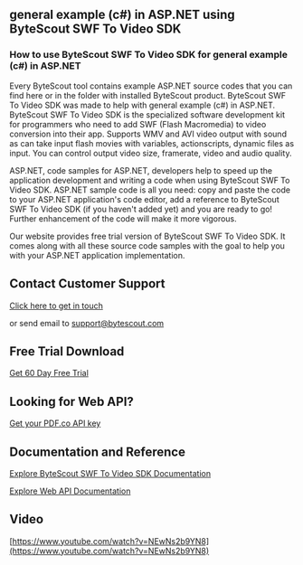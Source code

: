 ## general example (c#) in ASP.NET using ByteScout SWF To Video SDK

### How to use ByteScout SWF To Video SDK for general example (c#) in ASP.NET

Every ByteScout tool contains example ASP.NET source codes that you can find here or in the folder with installed ByteScout product. ByteScout SWF To Video SDK was made to help with general example (c#) in ASP.NET. ByteScout SWF To Video SDK is the specialized software development kit for programmers who need to add SWF (Flash Macromedia) to video conversion into their app. Supports WMV and AVI video output with sound as can take input flash movies with variables, actionscripts, dynamic files as input. You can control output video size, framerate, video and audio quality.

ASP.NET, code samples for ASP.NET, developers help to speed up the application development and writing a code when using ByteScout SWF To Video SDK. ASP.NET sample code is all you need: copy and paste the code to your ASP.NET application's code editor, add a reference to ByteScout SWF To Video SDK (if you haven't added yet) and you are ready to go! Further enhancement of the code will make it more vigorous.

Our website provides free trial version of ByteScout SWF To Video SDK. It comes along with all these source code samples with the goal to help you with your ASP.NET application implementation.

## Contact Customer Support

[Click here to get in touch](https://bytescout.zendesk.com/hc/en-us/requests/new?subject=ByteScout%20SWF%20To%20Video%20SDK%20Question)

or send email to [support@bytescout.com](mailto:support@bytescout.com?subject=ByteScout%20SWF%20To%20Video%20SDK%20Question) 

## Free Trial Download

[Get 60 Day Free Trial](https://bytescout.com/download/web-installer?utm_source=github-readme)

## Looking for Web API? 

[Get your PDF.co API key](https://pdf.co/documentation/api?utm_source=github-readme)

## Documentation and Reference

[Explore ByteScout SWF To Video SDK Documentation](https://bytescout.com/documentation/index.html?utm_source=github-readme)

[Explore Web API Documentation](https://pdf.co/documentation/api?utm_source=github-readme)

## Video

[https://www.youtube.com/watch?v=NEwNs2b9YN8](https://www.youtube.com/watch?v=NEwNs2b9YN8)